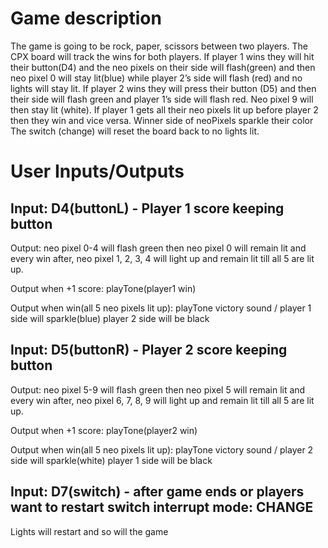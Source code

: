 # Game description 

The game is going to be rock, paper, scissors between two players. The CPX board will track the wins for both players. If player 1 wins they will hit their button(D4) and the neo pixels on their side will flash(green) and then neo pixel 0 will stay lit(blue) while player 2’s side will flash (red) and no lights will stay lit. If player 2 wins they will press their button (D5) and then their side will flash green and player 1’s side will flash red. Neo pixel 9 will then stay lit (white). If player 1 gets all their neo pixels lit up before player 2 then they win and vice versa. Winner side of neoPixels sparkle their color
The switch (change) will reset the board back to no lights lit. 

# User Inputs/Outputs

## Input: D4(buttonL) - Player 1 score keeping button

Output: neo pixel 0-4 will flash green then neo pixel 0 will remain lit and every win after, neo pixel 1, 2, 3, 4 will light up and remain lit till all 5 are lit up.

Output when +1 score: playTone(player1 win)

Output when win(all 5 neo pixels lit up): playTone victory sound / player 1 side will sparkle(blue) player 2 side will be black


## Input: D5(buttonR) - Player 2 score keeping button	

Output: neo pixel 5-9 will flash green then neo pixel 5 will remain lit and every win after, neo pixel 6, 7, 8, 9 will light up and remain lit till all 5 are lit up. 

Output when +1 score: playTone(player2 win)

Output when win(all 5 neo pixels lit up): playTone victory sound / player 2 side will sparkle(white) player 1 side will be black

## Input: D7(switch) - after game ends or players want to restart switch interrupt mode: CHANGE

Lights will restart and so will the game
